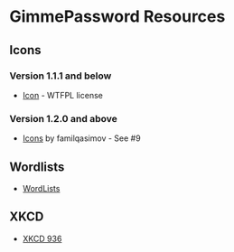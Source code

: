 # GimmePassword Resources

## Icons
### Version 1.1.1 and below
* [Icon](https://www.iconfinder.com/icons/2639882/password_icon) - WTFPL license

### Version 1.2.0 and above
* [Icons](https://github.com/familqasimov) by familqasimov - See #9


## Wordlists
* [WordLists](https://github.com/redacted/XKCD-password-generator/tree/master/xkcdpass/static)


## XKCD
* [XKCD 936](https://xkcd.com/936/)
